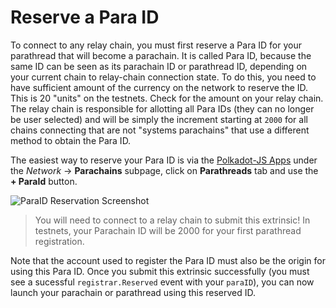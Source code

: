 # Reserve a Para ID

To connect to any relay chain, you must first reserve a Para ID for your parathread that will
become a parachain. It is called Para ID, because the same ID can be seen as its parachain ID or
parathread ID, depending on your current chain to relay-chain connection state. To do this, you need
to have sufficient amount of the currency on the network to
reserve the ID. This is 20 "units" on the testnets. Check for the amount on your relay chain.
The relay chain is responsible for allotting all Para IDs (they can no longer
be user selected) and will be simply the increment starting at `2000` for all chains connecting
that are not "systems parachains" that use a different method to obtain the Para ID.

The easiest way to reserve your Para ID is via the
[Polkadot-JS Apps](https://polkadot.js.org/apps/?rpc=ws%3A%2F%2F127.0.0.1%3A9944#/parachains/parathreads)
under the _Network_ -> **Parachains** subpage, click on **Parathreads** tab and use the
**+ ParaId** button.

![ParaID Reservation Screenshot](../../assets/img/paraid-reserve.png)

> You will need to connect to a relay chain to submit this extrinsic! In testnets, your Parachain
> ID will be 2000 for your first parathread registration.

Note that the account used to register the Para ID must also be the origin for using this
Para ID. Once you submit this extrinsic successfully (you must see a sucessful `registrar.Reserved`
event with your `paraID`), you can now launch your parachain or parathread using this reserved ID.
